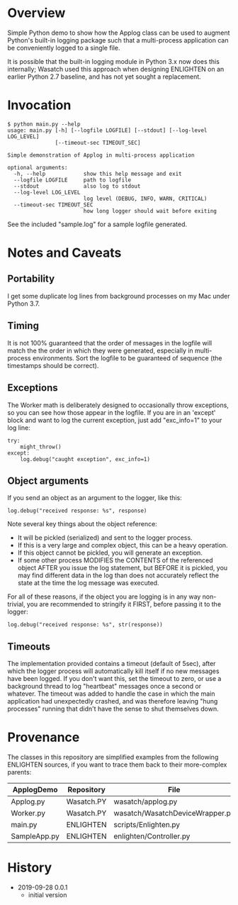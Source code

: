 # Overview

Simple Python demo to show how the Applog class can be used to augment Python's 
built-in logging package such that a multi-process application can be conveniently
logged to a single file.

It is possible that the built-in logging module in Python 3.x now does this 
internally; Wasatch used this approach when designing ENLIGHTEN on an earlier 
Python 2.7 baseline, and has not yet sought a replacement.

# Invocation

    $ python main.py --help
    usage: main.py [-h] [--logfile LOGFILE] [--stdout] [--log-level LOG_LEVEL]
                   [--timeout-sec TIMEOUT_SEC]

    Simple demonstration of Applog in multi-process application

    optional arguments:
      -h, --help            show this help message and exit
      --logfile LOGFILE     path to logfile
      --stdout              also log to stdout
      --log-level LOG_LEVEL
                            log level (DEBUG, INFO, WARN, CRITICAL)
      --timeout-sec TIMEOUT_SEC
                            how long logger should wait before exiting

See the included "sample.log" for a sample logfile generated.

# Notes and Caveats

## Portability

I get some duplicate log lines from background processes on my Mac under Python 3.7.

## Timing

It is not 100% guaranteed that the order of messages in the logfile will match the
the order in which they were generated, especially in multi-process environments.
Sort the logfile to be guaranteed of sequence (the timestamps should be correct).

## Exceptions

The Worker math is deliberately designed to occasionally throw exceptions, so
you can see how those appear in the logfile.  If you are in an 'except' block and
want to log the current exception, just add "exc_info=1" to your log line:

    try:
        might_throw()
    except:
        log.debug("caught exception", exc_info=1)

## Object arguments

If you send an object as an argument to the logger, like this:

    log.debug("received response: %s", response)

Note several key things about the object reference:

- It will be pickled (serialized) and sent to the logger process.  
- If this is a very large and complex object, this can be a heavy operation.  
- If this object cannot be pickled, you will generate an exception.  
- If some other process MODIFIES the CONTENTS of the referenced object AFTER you
  issue the log statement, but BEFORE it is pickled, you may find different data 
  in the log than does not accurately reflect the state at the time the log message 
  was executed.

For all of these reasons, if the object you are logging is in any way non-trivial,
you are recommended to stringify it FIRST, before passing it to the logger:

    log.debug("received response: %s", str(response))

## Timeouts

The implementation provided contains a timeout (default of 5sec), after which the
logger process will automatically kill itself if no new messages have been logged.
If you don't want this, set the timeout to zero, or use a background thread to 
log "heartbeat" messages once a second or whatever.  The timeout was added to 
handle the case in which the main application had unexpectedly crashed, and was
therefore leaving "hung processes" running that didn't have the sense to shut
themselves down.

# Provenance

The classes in this repository are simplified examples from the following ENLIGHTEN 
sources, if you want to trace them back to their more-complex parents:

| ApplogDemo    | Repository | File                            |
|---------------|------------|---------------------------------|
| Applog.py     | Wasatch.PY | wasatch/applog.py               |
| Worker.py     | Wasatch.PY | wasatch/WasatchDeviceWrapper.py |
| main.py       | ENLIGHTEN  | scripts/Enlighten.py            |
| SampleApp.py  | ENLIGHTEN  | enlighten/Controller.py         |

# History

- 2019-09-28 0.0.1
    - initial version

